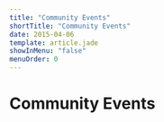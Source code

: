 ```yaml
---
title: "Community Events"
shortTitle: "Community Events"
date: 2015-04-06
template: article.jade
showInMenu: "false"
menuOrder: 0
---
```


# Community Events
